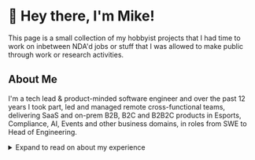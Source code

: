 # :wave: Hey there, I'm Mike!

This page is a small collection of my hobbyist projects that I had time to work on inbetween NDA'd jobs or stuff that I was allowed to make public through work or research activities.

## About Me

I'm a tech lead & product-minded software engineer and over the past 12 years I took part, led and managed remote cross-functional teams, delivering SaaS and on-prem B2B, B2C and B2B2C products in Esports, Compliance, AI, Events and other business domains, in roles from SWE to Head of Engineering.


<details><summary>Expand to read on about my experience</summary>
<br/>

Throughout my career, transitioning from individual contributor roles to head of engineering positions, I've developed a deep technical expertise alongside strategic leadership in both engineering and product-oriented capacities. This journey cultivated an adeptness in front-end and back-end development, systems analysis, and the engineering of efficient workflows, ensuring seamless delivery of high-quality software products. My tenure in various roles has been characterised by a commitment to bridging the gap between technical challenges and business objectives, facilitating delivery of solutions that resonate with users and achieve significant business impact.

<br/>

My headline skills:

- Mastery in engineering scalable, reliable software solutions, marked by a profound understanding of the software development lifecycle from concept through deployment and beyond.
- Skilled leadership in steering cross-functional engineering teams towards excellence, championing agile methodologies, and fostering an environment that encourages innovation, transparency, and growth.
- Proven ability to manage, prioritise, and guide projects to success while minimising risks and maintaining tight focus on delivering value and enhancing the customer experience.
- Direct engagement with stakeholders and customers, adeptly translating technical details into digestible insights to align project objectives with user needs and business goals.

<br/>

Qualifications:

- Extensive software engineering experience underpinned by practical knowledge in a wide array of programming languages and technological frameworks, including expertise in AI/ML technologies like LLMs and LDMs.
- Robust application of data-driven decision-making processes, leveraging deep analytics skills to inform strategy and optimise product functionality.
- Agile project delivery expert, with a track record of adapting and customising methodologies to fit the unique needs of diverse teams and projects, enhancing productivity and efficiency.
- Effective communicator and facilitator, excelling in building trust and alignment among teams, stakeholders, and customers through transparent and insightful dialogue.

</details>

<!--
**MNeverOff/MNeverOff** is a ✨ _special_ ✨ repository because its `README.md` (this file) appears on your GitHub profile.

Here are some ideas to get you started:

- 🔭 I’m currently working on ...
- 🌱 I’m currently learning ...
- 👯 I’m looking to collaborate on ...
- 🤔 I’m looking for help with ...
- 💬 Ask me about ...
- 📫 How to reach me: ...
- 😄 Pronouns: ...
- ⚡ Fun fact: ...
-->

